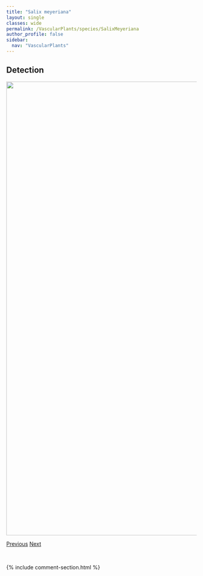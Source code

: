 ```yaml
---
title: "Salix meyeriana"
layout: single
classes: wide
permalink: /VascularPlants/species/SalixMeyeriana
author_profile: false
sidebar:
  nav: "VascularPlants"
---
```


<h2>Detection</h2>

<a href="https://drive.google.com/uc?export=view&id=1OF2pJXDVpIcdtm3ovtO0HAY7xh9zRcfN">
<img src="https://drive.google.com/uc?export=view&id=1OF2pJXDVpIcdtm3ovtO0HAY7xh9zRcfN" height = "1200" width = "800">
</a>


<a href="/DevelopmentWebsite/VascularPlants/species/SalixMaccalliana" class="pagination--pager" title="Velvet Fruited Willow">Previous</a> <a href="/DevelopmentWebsite/VascularPlants/species/SalixMyrtillifolia" class="pagination--pager" title="Myrtle Leaved Willow">Next</a>

<p>&nbsp;</p>

{% include comment-section.html %}
